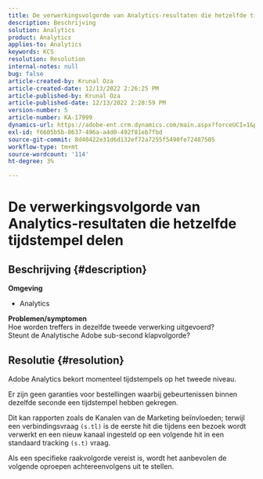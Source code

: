 ```yaml
---
title: De verwerkingsvolgorde van Analytics-resultaten die hetzelfde tijdstempel delen
description: Beschrijving
solution: Analytics
product: Analytics
applies-to: Analytics
keywords: KCS
resolution: Resolution
internal-notes: null
bug: false
article-created-by: Krunal Oza
article-created-date: 12/13/2022 2:26:25 PM
article-published-by: Krunal Oza
article-published-date: 12/13/2022 2:28:59 PM
version-number: 5
article-number: KA-17999
dynamics-url: https://adobe-ent.crm.dynamics.com/main.aspx?forceUCI=1&pagetype=entityrecord&etn=knowledgearticle&id=c59aec1b-f27a-ed11-81ac-6045bd006b3d
exl-id: f6605b5b-8637-496a-a4d0-492f81eb7fbd
source-git-commit: 8d40422e31d6d132ef72a7255f5490fe72487505
workflow-type: tm+mt
source-wordcount: '114'
ht-degree: 3%

---
```


# De verwerkingsvolgorde van Analytics-resultaten die hetzelfde tijdstempel delen

## Beschrijving {#description}

<b>Omgeving</b>
- Analytics



<b>Problemen/symptomen</b><br>Hoe worden treffers in dezelfde tweede verwerking uitgevoerd?<br>Steunt de Analytische Adobe sub-second klapvolgorde?

## Resolutie {#resolution}


Adobe Analytics bekort momenteel tijdstempels op het tweede niveau.

Er zijn geen garanties voor bestellingen waarbij gebeurtenissen binnen dezelfde seconde een tijdstempel hebben gekregen.

Dit kan rapporten zoals de Kanalen van de Marketing beïnvloeden; terwijl een verbindingsvraag `(s.tl)` is de eerste hit die tijdens een bezoek wordt verwerkt en een nieuw kanaal ingesteld op een volgende hit in een standaard tracking `(s.t)` vraag.

Als een specifieke raakvolgorde vereist is, wordt het aanbevolen de volgende oproepen achtereenvolgens uit te stellen.
